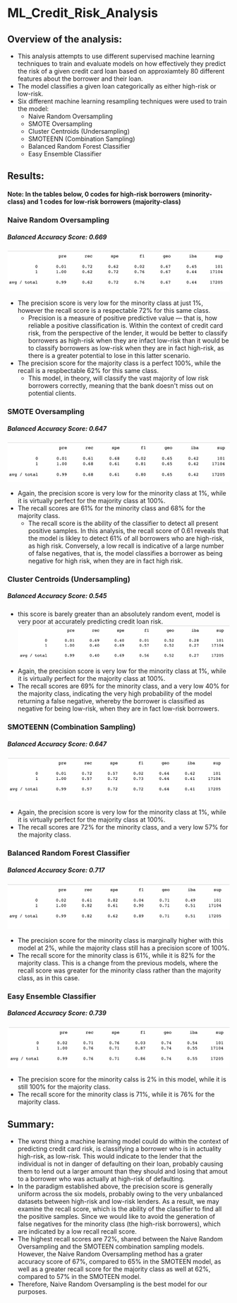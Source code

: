 # ML_Credit_Risk_Analysis

## Overview of the analysis: 
- This analysis attempts to use different supervised machine learning techniques to train and evaluate models on how effectively they predict the risk of a given credit card loan based on approxiamtely 80 different features about the borrower and their loan. 
- The model classifies a given loan categorically as either high-risk or low-risk. 
- Six different machine learning resampling techniques were used to train the model:
  - Naive Random Oversampling
  - SMOTE Oversampling
  - Cluster Centroids (Undersampling)
  - SMOTEENN (Combination Sampling)
  - Balanced Random Forest Classifier
  - Easy Ensemble Classifier

## Results: 
#### Note: In the tables below, 0 codes for high-risk borrowers (minority-class) and 1 codes for low-risk borrowers (majority-class)

### Naive Random Oversampling 
##### Balanced Accuracy Score: 0.669

![NROS](https://github.com/asadca4u/ML_Credit_Risk_Analysis/blob/main/Images/1.png)
- The precision score is very low for the minority class at just 1%, however the recall score is a respectable 72% for this same class. 
  - Precision is a measure of positive predictive value — that is, how reliable a positive classification is. Within the context of credit card risk, from the perspective of the lender, it would be better to classify borrowers as high-risk when they are infact low-risk than it would be to classify borrowers as low-risk when they are in fact high-risk, as there is a greater potential to lose in this latter scenario.
- The precision score for the majority class is a perfect 100%, while the recall is a respbectable 62% for this same class. 
  - This model, in theory, will classify the vast majority of low risk borrowers correctly, meaning that the bank doesn't miss out on potential clients. 

### SMOTE Oversampling
##### Balanced Accuracy Score: 0.647
![SMOTE](https://github.com/asadca4u/ML_Credit_Risk_Analysis/blob/main/Images/2.png)
- Again, the precision score is very low for the minority class at 1%, while it is virtually perfect for the majority class at 100%. 
- The recall scores are 61% for the minority class and 68% for the majority class. 
  - The recall score is the ability of the classifier to detect all present positive samples. In this analysis, the recall score of 0.61 reveals that the model is likley to detect 61% of all borrowers who are high-risk, as high risk. Conversely, a low recall is indicative of a large number of false negatives, that is, the model classifies a borrower as being negative for high risk, when they are in fact high risk.

### Cluster Centroids (Undersampling)
##### Balanced Accuracy Score: 0.545
- this score is barely greater than an absolutely random event, model is very poor at accurately predicting credit loan risk.
![CC](https://github.com/asadca4u/ML_Credit_Risk_Analysis/blob/main/Images/3.png)
- Again, the precision score is very low for the minority class at 1%, while it is virtually perfect for the majority class at 100%. 
- The recall scores are 69% for the minority class, and a very low 40% for the majority class, indicating the very high probability of the model returning a false negative, whereby the borrower is classified as negative for being low-risk, when they are in fact low-risk borrowers. 

### SMOTEENN (Combination Sampling)
##### Balanced Accuracy Score: 0.647
![SMOTEENN](https://github.com/asadca4u/ML_Credit_Risk_Analysis/blob/main/Images/4.png)
- Again, the precision score is very low for the minority class at 1%, while it is virtually perfect for the majority class at 100%. 
- The recall scores are 72% for the minority class, and a very low 57% for the majority class.
 

### Balanced Random Forest Classifier
##### Balanced Accuracy Score: 0.717
![BRFC](https://github.com/asadca4u/ML_Credit_Risk_Analysis/blob/main/Images/5.png)
- The precision score for the minority class is marginally higher with this model at 2%, while the majority class still has a precision score of 100%. 
- The recall score for the minority class is 61%, while it is 82% for the majority class. This is a change from the previous models, where the recall score was greater for the minority class rather than the majority class, as in this case.  

### Easy Ensemble Classifier
##### Balanced Accuracy Score: 0.739
![EEC](https://github.com/asadca4u/ML_Credit_Risk_Analysis/blob/main/Images/6.png)
- The precision score for the minority calss is 2% in this model, while it is still 100% for the majority class. 
- The recall score for the minority class is 71%, while it is 76% for the majority class. 


## Summary: 
- The worst thing a machine learning model could do within the context of predicting credit card risk, is classifying a borrower who is in actuality high-risk, as low-risk. This would indicate to the lender that the individual is not in danger of defaulting on their loan, probably causing them to lend out a larger amount than they should and losing that amout to a borrower who was actually at high-risk of defaulting. 
- In the paradigm established above, the precision score is generally uniform across the six models, probably owing to the very unbalanced datasets between high-risk and low-risk lenders. As a result, we may examine the recall score, which is the ability of the classifier to find all the positive samples. Since we would like to avoid the generation of false negatives for the minority class (the high-risk borrowers), which are indicated by a low recall recall score. 
- The highest recall scores are 72%, shared between the Naive Random Oversampling and the SMOTEEN combination sampling models. However, the Naive Random Oversampling method has a grater accuracy score of 67%, compared to 65% in the SMOTEEN model, as well as a greater recall score for the majority class as well at 62%, compared to 57% in the SMOTEEN model. 
- Therefore, Naive Random Oversampling is the best model for our purposes. 

